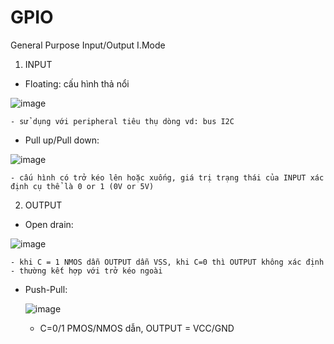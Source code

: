 # GPIO
General Purpose Input/Output
I.Mode 

1. INPUT
  - Floating: cấu hình thả nổi 
  
  ![image](https://user-images.githubusercontent.com/118428350/216987872-4944280f-d60c-4623-8069-c820b03789ee.png)
  
    - sử dụng với peripheral tiêu thụ dòng vd: bus I2C
  - Pull up/Pull down:
  
  ![image](https://user-images.githubusercontent.com/118428350/216988754-a02f8bc0-0995-4d06-9dfd-c9c5b6acc738.png)

    - cấu hình có trở kéo lên hoặc xuống, giá trị trạng thái của INPUT xác định cụ thể là 0 or 1 (0V or 5V)

2. OUTPUT
  - Open drain: 

![image](https://user-images.githubusercontent.com/118428350/216990066-45c7da64-9025-4cf1-a4b5-e4776b2dcaac.png)

    - khi C = 1 NMOS dẫn OUTPUT dẫn VSS, khi C=0 thì OUTPUT không xác định
    - thường kết hợp với trở kéo ngoài
  - Push-Pull:
    
    ![image](https://user-images.githubusercontent.com/118428350/216990595-eae992c1-7d85-4aab-917b-e4c204a10e97.png)

    - C=0/1 PMOS/NMOS dẫn, OUTPUT = VCC/GND
  
  

